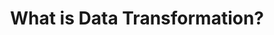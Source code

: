---
title: What is Data Transformation?
description: Learn about data transformation and why it's important for businesses. 
author:
tags:
categories:
series: ["basic introduction"]
seriesPart: 2
date:
weight: 3
---
